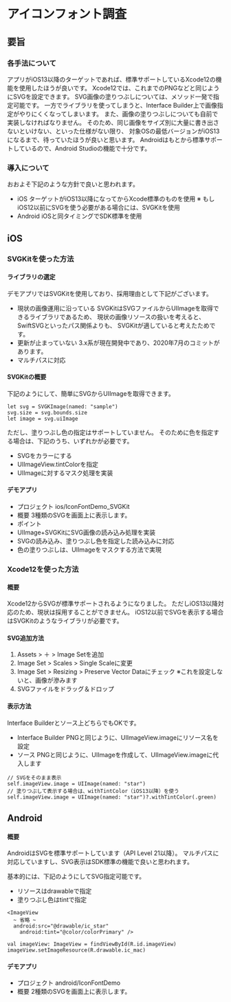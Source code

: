 # アイコンフォント調査

## 要旨
### 各手法について
アプリがiOS13以降のターゲットであれば、標準サポートしているXcode12の機能を使用したほうが良いです。
Xcode12では、これまでのPNGなどと同じようにSVGを設定できます。
SVG画像の塗りつぶしについては、メソッド一発で指定可能です。
一方でライブラリを使ってしまうと、Interface Builder上で画像指定がやりにくくなってしまいます。
また、画像の塗りつぶしについても自前で実装しなければなりません。
そのため、同じ画像をサイズ別に大量に書き出さないといけない、といった仕様がない限り、
対象OSの最低バージョンがiOS13になるまで、待っていたほうが良いと思います。
Androidはもとから標準サポートしているので、Android Studioの機能で十分です。

### 導入について
おおよそ下記のような方針で良いと思われます。
- iOS
 ターゲットがiOS13以降になってからXcode標準のものを使用
 ※ もしiOS12以前にSVGを使う必要がある場合には、SVGKitを使用
- Android
 iOSと同タイミングでSDK標準を使用

## iOS

### SVGKitを使った方法

#### ライブラリの選定
デモアプリではSVGKitを使用しており、採用理由として下記がございます。
- 現状の画像運用に沿っている
SVGKitはSVGファイルからUIImageを取得できるライブラリであるため、
現状の画像リソースの扱いを考えると、SwiftSVGといったパス関係よりも、
SVGKitが適していると考えたためです。
- 更新が止まっていない
3.x系が現在開発中であり、2020年7月のコミットがあります。
- マルチパスに対応

#### SVGKitの概要
下記のようにして、簡単にSVGからUIImageを取得できます。
```
let svg = SVGKImage(named: "sample")
svg.size = svg.bounds.size
let image = svg.uiImage
```

ただし、塗りつぶし色の指定はサポートしていません。
そのために色を指定する場合は、下記のうち、いずれかが必要です。
- SVGをカラーにする
- UIImageView.tintColorを指定
- UIImageに対するマスク処理を実装

#### デモアプリ
- プロジェクト
 ios/IconFontDemo_SVGKit
- 概要
 3種類のSVGを画面上に表示します。
- ポイント
 - UIImage+SVGKitにSVG画像の読み込み処理を実装
 - SVGの読み込み、塗りつぶし色を指定した読み込みに対応
 - 色の塗りつぶしは、UIImageをマスクする方法で実現

### Xcode12を使った方法

#### 概要
Xcode12からSVGが標準サポートされるようになりました。
ただしiOS13以降対応のため、現状は採用することができません。
iOS12以前でSVGを表示する場合はSVGKitのようなライブラリが必要です。

#### SVG追加方法
1. Assets > ＋ > Image Setを追加
2. Image Set > Scales > Single Scaleに変更
3. Image Set > Resizing > Preserve Vector Dataにチェック
  ※これを設定しないと、画像が滲みます
4. SVGファイルをドラッグ＆ドロップ

#### 表示方法
Interface Builderとソース上どちらでもOKです。
- Interface Builder
 PNGと同じように、UIImageView.imageにリソース名を設定
- ソース
 PNGと同じように、UIImageを作成して、UIImageView.imageに代入します
```
// SVGをそのまま表示
self.imageView.image = UIImage(named: "star")
// 塗りつぶして表示する場合は、withTintColor（iOS13以降）を使う
self.imageView.image = UIImage(named: "star")?.withTintColor(.green)
```

## Android

#### 概要
AndroidはSVGを標準サポートしています（API Level 21以降）。
マルチパスに対応していますし、SVG表示はSDK標準の機能で良いと思われます。

基本的には、下記のようにしてSVG指定可能です。
- リソースはdrawableで指定
- 塗りつぶし色はtintで指定

```
<ImageView
  ~ 省略 ~
  android:src="@drawable/ic_star"
	android:tint="@color/colorPrimary" />

val imageView: ImageView = findViewById(R.id.imageView)
imageView.setImageResource(R.drawable.ic_mac)
```

#### デモアプリ
- プロジェクト
 android/IconFontDemo
- 概要
 2種類のSVGを画面上に表示します。
